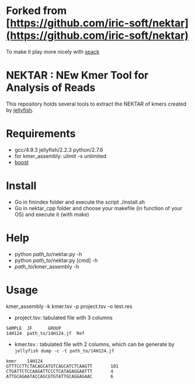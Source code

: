 # Forked from [https://github.com/iric-soft/nektar](https://github.com/iric-soft/nektar)

To make it play more nicely with [spack](https://spack.readthedocs.io/en/latest/)

# NEKTAR : NEw Kmer Tool for Analysis of Reads #

This repository holds several tools to extract the NEKTAR of kmers created by [jellyfish](http://www.genome.umd.edu/jellyfish.html).

# Requirements #
* gcc/4.9.3 jellyfish/2.2.3 python/2.7.6
* for kmer_assembly: ulimit -s unlimited
* [boost](https://www.boost.org/)

# Install #
* Go in fmindex folder and execute the script ./install.sh
* Go in nektar_cpp folder and choose your makefile (in function of your OS) and execute it (with *make*)

# Help #
* python *path_to*/nektar.py -h
* python *path_to*/nektar.py [cmd] -h
* *path_to*/kmer_assembly -h

# Usage #
kmer_assembly -k kmer.tsv -p project.tsv -o test.res 

* project.tsv: tabulated file with 3 columns
```
SAMPLE  JF      GROUP
14H124  path_to/14H124.jf  Ref
```
* kmer.tsv : tabulated file with 2 columns, which can be generate by `jellyfish dump -c -t path_to/14H124.jf`
```
kmer    14H124
GTTTCCTTCTACAGCATGTCAGCATCTCAAGTT       101
CTGATTCTCCAAGATTCCCTCATAGAGGAATTT       4
ATTGCAGAATACCAGCGTGTATTGCAGGAGAAC       6
```
